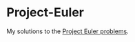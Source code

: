 Project-Euler
=============

My solutions to the [Project Euler problems](https://projecteuler.net/problems).
